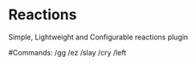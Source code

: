 # Reactions
Simple, Lightweight and Configurable reactions plugin

#Commands:
/gg
/ez
/slay
/cry
/left

